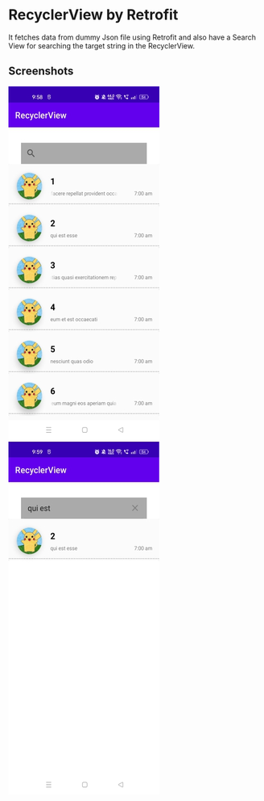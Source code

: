 
# RecyclerView by Retrofit

It fetches data from dummy Json file using Retrofit and also have a Search View for searching the target string in the RecyclerView.


## Screenshots
![App Screenshot](s2.jpg)
![App Screenshot](s1.jpg)


